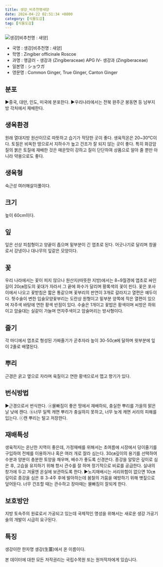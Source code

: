 ```yaml
---
title: 생강_비추천명새양
date: 2024-04-22 02:51:34 +0800
category: [식물도감]
tag: [식물도감]
---
```




![생강[비추천명 : 새양]](/fileUpload/plants/basic/Zingiberaceae/Zingiber/6191/1_th2.JPG)
- 국명 : 생강[비추천명 : 새양]
- 학명 : Zingiber officinale Roscoe
- 과명 : 앵글러 - 생강과 (Zingiberaceae) APG Ⅳ- 생강과 (Zingiberaceae)
- 일본명 : ショウガ
- 영문명 : Common Ginger, True Ginger, Canton Ginger


## 분포
▶중국, 대만, 인도, 미국에 분포한다. ▶우리나라에서는 전북 완주군 봉동면 등 남부지방 각처에서 재배한다.
## 생육환경
원래 열대지방 원산이므로 따뜻하고 습기가 적당한 곳이 좋다. 생육적온은 20~30℃이다. 토질은 비옥한 땅으로서 지하수가 높고 건조가 잘 되지 않는 곳이 좋다. 특히 화강암질의 붉은 토질에 재배한 것은 매운맛이 강하고 질이 단단하여 상품으로 알아 줄 뿐만 아니라 약용으로도 좋다.
## 생육형
숙근성 여러해살이풀이다.
## 크기
높이 60cm이다.
## 잎
잎은 선상 피침형이고 양끝이 좁으며 밑부분이 긴 엽초로 된다. 어긋나기로 달리며 창꼴로서 강냉이나 대나무의 잎같은 모양이다.
## 꽃
우리 나라에서는 꽃이 피지 않으나 원산지(따뜻한 지방)에서는 8~9월경에 엽초로 싸인 길이 20㎝정도의 꽃대가 자라서 그 끝에 화수가 달리며 황록색의 꽃이 핀다. 꽃은 포사이에서 나오고 꽃받침은 짧은 통같으며 꽃부리의 판연이 3개로 갈라지고 열편은 예두이다. 헛수술이 변한 입술모양꽃부리는 도란상 원형이고 밑부분 양쪽에 작은 열편이 있으며 자주색 바탕에 연한 황색 반점이 있다. 수술은 1개이고 꽃밥은 황색이며 씨방은 하위이고 암술대는 실같이 가늘며 연자주색이고 암술머리는 방사형이다.
## 줄기
각 마디에서 엽초로 형성된 가짜줄기가 곧추자라 높이 30-50㎝에 달하며 윗부분에 잎이 2줄로 배열된다.
## 뿌리
근경은 굵고 옆으로 자라며 육질이고 연한 황색으로서 맵고 향기가 있다.
## 번식방법
▶근경으로서 번식한다.ⓐ물빠짐이 좋은 땅에서 재배하되, 충실한 뿌리를 가을의 맑은 날 낮에 캔다.ⓑ너무 일찍 캐면 뿌리가 충실하지 못하고, 너무 늦게 캐면 서리의 피해를 입는다. ⓒ캔 뿌리는 털고 저장한다.
## 재배특성
생육적지는 온난한 지역이 좋은데, 가정재배를 위해서는 초여름에 시장에서 덩이줄기를 구입하여 전체를 이용하거나 혹은 여러 개로 잘라 심는다. 30㎝깊이의 용기를 선택하여 수분과 양분이 충분한 토양을 채우며, 배수가 좋도록 신경쓴다.  종강을 알맞은 깊이로 심은 후, 고습을 유지하기 위해 항시 관수를 잘 하며 정기적으로 비료를 공급한다. 실내의 창가에 두고 겨울엔 온실에 보관하도록 한다. ▶노지재배시는 서리위험이 없으면 10㎝깊이로 종강을 심은 후 3-4주 후에 발아하는데 봄철의 가뭄을 예방하기 위해 볏짚으로 덮어둔다. 너무 건조할 때는 관수하고 장마때는 물빠짐이 잘되게 한다.
## 보호방안
지방 토속주의 원료로서 가공되고 있는데 국제적인 명성을 위해서는 새로운 생강 가공기술의 개발이 시급히 요구된다.
## 특징
생강이란 한자명 생강(生薑)에서 온 이름이다.






본 데이터에 대한 모든 저작권리는 국립수목원 또는 원저작자에게 있습니다.
